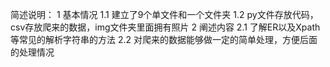 简述说明：
    1 基本情况
        1.1 建立了9个单文件和一个文件夹
        1.2 py文件存放代码，csv存放爬来的数据，img文件夹里面拥有照片
    2 阐述内容
        2.1 了解ER以及Xpath等常见的解析字符串的方法
        2.2 对爬来的数据能够做一定的简单处理，方便后面的处理情况